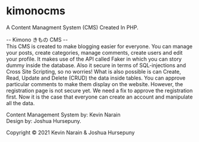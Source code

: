# kimonocms
A Content Managment System (CMS) Created In PHP.

-- Kimono きもの CMS --
<br>
This CMS is created to make blogging easier for everyone. You can manage your posts, create categories, manage comments, create users and edit your profile. It makes use of the API called Faker in which you can story dummy inside the database. Also it secure in terms of SQL-injections and Cross Site Scripting, so no worries! What is also possible is can Create, Read, Update and Delete (CRUD) the data inside tables. You can approve particular comments to make them display on the website. However, the registration page is not secure yet. We need a fix to approve the registration first. Now it is the case that everyone can create an account and manipulate all the data.

Content Management System by: Kevin Narain
<br>
Design by: Joshua Hursepuny.

Copyright © 2021 Kevin Narain & Joshua Hursepuny
